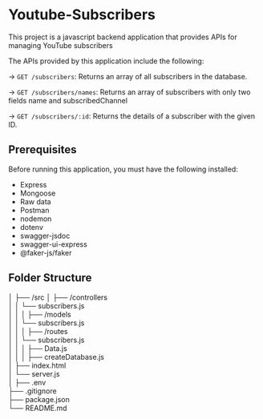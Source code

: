 # Youtube-Subscribers

This project is a javascript backend application that provides APIs for managing YouTube subscribers

The APIs provided by this application include the following:

-> `GET /subscribers`: Returns an array of all subscribers in the database.

-> `GET /subscribers/names`: Returns an array of subscribers with only two fields name and subscribedChannel

-> `GET /subscribers/:id`: Returns the details of a subscriber with the given ID.

## Prerequisites

Before running this application, you must have the following installed:

- Express
- Mongoose
- Raw data
- Postman
- nodemon
- dotenv
- swagger-jsdoc
- swagger-ui-express
- @faker-js/faker

## Folder Structure

│
├── /src
│   ├── /controllers         
│   │   └── subscribers.js   
│   │
│   ├── /models              
│   │   └── subscribers.js   
│   │
│   ├── /routes             
│   │   └── subscribers.js   
│   │
│   ├── Data.js             
│   │
│   ├── createDatabase.js    
│   ├── index.html           
│   └── server.js            
│
├── .env                     
├── .gitignore             
├── package.json            
└── README.md               





